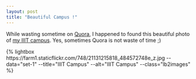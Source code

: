```yaml
---
layout: post
title: "Beautiful Campus !"
---
```


While wasting sometime on [Quora](http://www.quora.com), I happened to found this beautiful photo of [my IIIT campus](http://www.iiit.ac.in). Yes, sometimes Quora is not waste of time ;)

<p>
{% lightbox https://farm1.staticflickr.com/748/21131215818_484572748e_z.jpg --data="set-1" --title="IIIT Campus" --alt="IIIT Campus" --class="lb2images" %}
</p>
